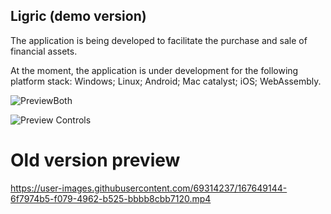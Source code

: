## Ligric (demo version)

The application is being developed to facilitate the purchase and sale of financial assets.

At the moment, the application is under development for the following platform stack: Windows; Linux; Android; Mac catalyst; iOS; WebAssembly.

![PreviewBoth](https://user-images.githubusercontent.com/69314237/217810252-e8921298-8142-4c12-a87a-418b32cb3ec9.png)

![Preview Controls](https://user-images.githubusercontent.com/69314237/217811195-433d6371-4386-4f41-bc2e-ac7cfb8b4efa.png)

# Old version preview
https://user-images.githubusercontent.com/69314237/167649144-6f7974b5-f079-4962-b525-bbbb8cbb7120.mp4

